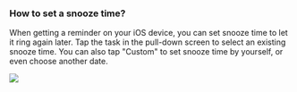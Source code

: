 ### How to set a snooze time?

When getting a reminder on your iOS device, you can set snooze time to let it ring again later. Tap the task in the pull-down screen to select an existing snooze time. You can also tap "Custom" to set snooze time by yourself, or even choose another date.

![](../../../images/ticktick-ios-app/reminder/4.4.5.png)

